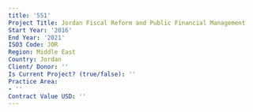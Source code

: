 ```yaml
---
title: '551'
Project Title: Jordan Fiscal Reform and Public Financial Management
Start Year: '2016'
End Year: '2021'
ISO3 Code: JOR
Region: Middle East
Country: Jordan
Client/ Donor: ''
Is Current Project? (true/false): ''
Practice Area:
- ''
Contract Value USD: ''
---
```


